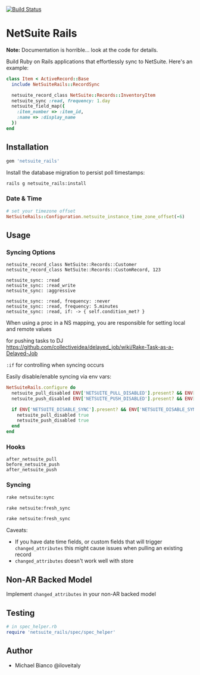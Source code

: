 [![Build Status](https://travis-ci.org/NetSweet/netsuite_rails.svg?branch=master)](https://travis-ci.org/NetSweet/netsuite_rails)

# NetSuite Rails

**Note:** Documentation is horrible... look at the code for details.

Build Ruby on Rails applications that effortlessly sync to NetSuite. Here's an example:

```ruby
class Item < ActiveRecord::Base
  include NetSuiteRails::RecordSync

  netsuite_record_class NetSuite::Records::InventoryItem
  netsuite_sync :read, frequency: 1.day
  netsuite_field_map({
    :item_number => :item_id,
    :name => :display_name
  })
end
```

## Installation

```ruby
gem 'netsuite_rails'
```

Install the database migration to persist poll timestamps:

```bash
rails g netsuite_rails:install
```

### Date & Time

```ruby
# set your timezone offset
NetSuiteRails::Configuration.netsuite_instance_time_zone_offset(-6)
```

## Usage

### Syncing Options

```
netsuite_record_class NetSuite::Records::Customer
netsuite_record_class NetSuite::Records::CustomRecord, 123

netsuite_sync: :read
netsuite_sync: :read_write
netsuite_sync: :aggressive

netsuite_sync: :read, frequency: :never
netsuite_sync: :read, frequency: 5.minutes
netsuite_sync: :read, if: -> { self.condition_met? }

```

When using a proc in a NS mapping, you are responsible for setting local and remote values

for pushing tasks to DJ https://github.com/collectiveidea/delayed_job/wiki/Rake-Task-as-a-Delayed-Job

`:if` for controlling when syncing occurs

Easily disable/enable syncing via env vars:

```ruby
NetSuiteRails.configure do
  netsuite_pull_disabled ENV['NETSUITE_PULL_DISABLED'].present? && ENV['NETSUITE_PULL_DISABLED'] == "true"
  netsuite_push_disabled ENV['NETSUITE_PUSH_DISABLED'].present? && ENV['NETSUITE_PUSH_DISABLED'] == "true"

  if ENV['NETSUITE_DISABLE_SYNC'].present? && ENV['NETSUITE_DISABLE_SYNC'] == "true"
    netsuite_pull_disabled true
    netsuite_push_disabled true
  end
end

```

### Hooks

```
after_netsuite_pull
before_netsuite_push
after_netsuite_push
```

### Syncing

```bash
rake netsuite:sync

rake netsuite:fresh_sync

rake netsuite:fresh_sync 
```

Caveats:

* If you have date time fields, or custom fields that will trigger `changed_attributes` this might cause issues when pulling an existing record
* `changed_attributes` doesn't work well with store

## Non-AR Backed Model

Implement `changed_attributes` in your non-AR backed model

## Testing

```ruby
# in spec_helper.rb
require 'netsuite_rails/spec/spec_helper'
```

## Author

* Michael Bianco @iloveitaly